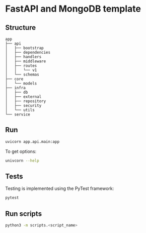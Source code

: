 # FastAPI and MongoDB template

## Structure
```
app
├── api
│   ├── bootstrap
│   ├── dependencies
│   ├── handlers
│   ├── middleware
│   ├── routes
│   │   └── v1
│   └── schemas
├── core
│   └── models
├── infra
│   ├── db
│   ├── external
│   ├── repository
│   ├── security
│   └── utils
└── service
```

## Run
```bash
uvicorn app.api.main:app
```

To get options:
```bash
univcorn --help
```


## Tests
Testing is implemented using the PyTest framework:
```bash
pytest
```

## Run scripts
```bash
python3 -m scripts.<script_name>
```
